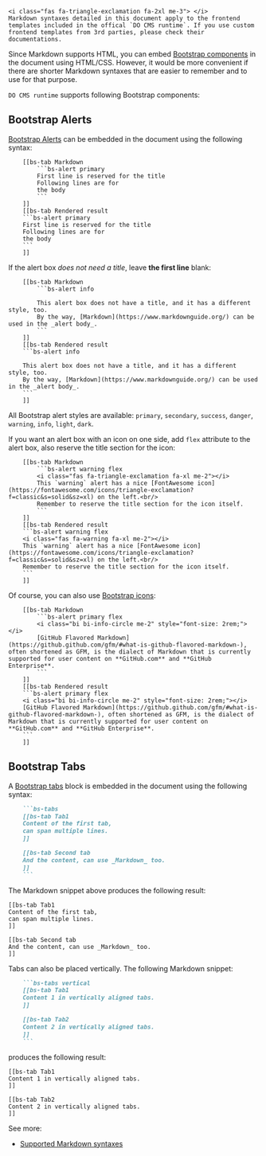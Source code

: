 ```bs-alert warning flex
<i class="fas fa-triangle-exclamation fa-2xl me-3"> </i>
Markdown syntaxes detailed in this document apply to the frontend templates included in the offical `DO CMS runtime`. If you use custom frontend templates from 3rd parties, please check their documentations.
```

Since Markdown supports HTML, you can embed [Bootstrap components](https://getbootstrap.com/docs/5.0/components/) in the document using HTML/CSS. However, it would be more convenient if there are shorter Markdown syntaxes that are easier to remember and to use for that purpose.

`DO CMS runtime` supports following Bootstrap components:

## Bootstrap Alerts

[Bootstrap Alerts](https://getbootstrap.com/docs/5.0/components/alerts/) can be embedded in the document using the following syntax:
```bs-tabs
    [[bs-tab Markdown
        ```bs-alert primary
        First line is reserved for the title
        Following lines are for
        the body
        ```
    ]]
    [[bs-tab Rendered result
    ```bs-alert primary
    First line is reserved for the title
    Following lines are for
    the body
    ```
    ]]
```

If the alert box _does not need a title_, leave **the first line** blank:
```bs-tabs
    [[bs-tab Markdown
        ```bs-alert info

        This alert box does not have a title, and it has a different style, too.
        By the way, [Markdown](https://www.markdownguide.org/) can be used in the _alert body_.
        ```
    ]]
    [[bs-tab Rendered result
    ```bs-alert info

    This alert box does not have a title, and it has a different style, too.
    By the way, [Markdown](https://www.markdownguide.org/) can be used in the _alert body_.
    ```
    ]]
```

All Bootstrap alert styles are available: `primary`, `secondary`, `success`, `danger`, `warning`, `info`, `light`, `dark`.

If you want an alert box with an icon on one side, add `flex` attribute to the alert box, also reserve the title section for the icon:
```bs-tabs
    [[bs-tab Markdown
        ```bs-alert warning flex
        <i class="fas fa-triangle-exclamation fa-xl me-2"></i>
        This `warning` alert has a nice [FontAwesome icon](https://fontawesome.com/icons/triangle-exclamation?f=classic&s=solid&sz=xl) on the left.<br/>
        Remember to reserve the title section for the icon itself.
        ```
    ]]
    [[bs-tab Rendered result
    ```bs-alert warning flex
    <i class="fas fa-warning fa-xl me-2"></i>
    This `warning` alert has a nice [FontAwesome icon](https://fontawesome.com/icons/triangle-exclamation?f=classic&s=solid&sz=xl) on the left.<br/>
    Remember to reserve the title section for the icon itself.
    ```
    ]]
```

Of course, you can also use [Bootstrap icons](https://icons.getbootstrap.com/):
```bs-tabs
    [[bs-tab Markdown
        ```bs-alert primary flex
        <i class="bi bi-info-circle me-2" style="font-size: 2rem;"></i>
        [GitHub Flavored Markdown](https://github.github.com/gfm/#what-is-github-flavored-markdown-), often shortened as GFM, is the dialect of Markdown that is currently supported for user content on **GitHub.com** and **GitHub Enterprise**.
        ```
    ]]
    [[bs-tab Rendered result
    ```bs-alert primary flex
    <i class="bi bi-info-circle me-2" style="font-size: 2rem;"></i>
    [GitHub Flavored Markdown](https://github.github.com/gfm/#what-is-github-flavored-markdown-), often shortened as GFM, is the dialect of Markdown that is currently supported for user content on **GitHub.com** and **GitHub Enterprise**.
    ```
    ]]
```

## Bootstrap Tabs

A [Bootstrap tabs](https://getbootstrap.com/docs/5.0/components/navs-tabs/) block is embedded in the document using the following syntax:

```markdown
    ```bs-tabs
    [[bs-tab Tab1
    Content of the first tab,
    can span multiple lines.
    ]]

    [[bs-tab Second tab
    And the content, can use _Markdown_ too.
    ]]
    ```
```
The Markdown snippet above produces the following result:
```bs-tabs
[[bs-tab Tab1
Content of the first tab,
can span multiple lines.
]]

[[bs-tab Second tab
And the content, can use _Markdown_ too.
]]
```

Tabs can also be placed vertically. The following Markdown snippet:
```markdown
    ```bs-tabs vertical
    [[bs-tab Tab1
    Content 1 in vertically aligned tabs.
    ]]

    [[bs-tab Tab2
    Content 2 in vertically aligned tabs.
    ]]
    ```
```
produces the following result:
```bs-tabs vertical
[[bs-tab Tab1
Content 1 in vertically aligned tabs.
]]

[[bs-tab Tab2
Content 2 in vertically aligned tabs.
]]
```

See more:
- [Supported Markdown syntaxes](../markdown/)
